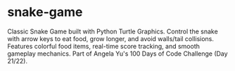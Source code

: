 # snake-game
Classic Snake Game built with Python Turtle Graphics. Control the snake with arrow keys to eat food, grow longer, and avoid walls/tail collisions. Features colorful food items, real-time score tracking, and smooth gameplay mechanics. Part of Angela Yu's 100 Days of Code Challenge (Day 21/22).
